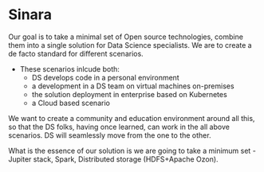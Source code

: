 # Sinara
Our goal is to take a minimal set of Open source technologies, combine them into a single solution for Data Science specialists. 
We are to create a de facto standard for different scenarios. 

* These scenarios inlcude both:
  * DS develops code in a personal environment
  * a development in a DS team on virtual machines on-premises
  * the solution deployment in enterprise based on Kubernetes
  * a Cloud based scenario

We want to create a community and education environment around all this, so that the DS folks, having once learned, can work in the all above scenarios.
DS will seamlessly move from the one to the other.

What is the essence of our solution is we are going to take a minimum set - Jupiter stack, Spark, Distributed storage (HDFS+Apache Ozon). 
